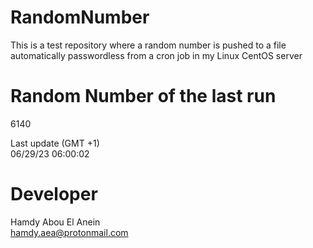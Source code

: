 # RandomNumber    
This is a test repository where a random number is pushed to a file automatically passwordless from a cron job in my Linux CentOS server    
# Random Number of the last run   
6140
      
Last update (GMT +1)    
06/29/23 06:00:02
# Developer    
Hamdy Abou El Anein   
hamdy.aea@protonmail.com
